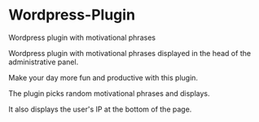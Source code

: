 # Wordpress-Plugin
Wordpress plugin with motivational phrases

Wordpress plugin with motivational phrases displayed in the head of the administrative panel.

Make your day more fun and productive with this plugin.

The plugin picks random motivational phrases and displays.

It also displays the user's IP at the bottom of the page.
